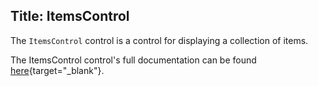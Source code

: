 Title: ItemsControl
---
The `ItemsControl` control is a control for displaying a collection of items.

The ItemsControl control's full documentation can be found [here](/api/Avalonia.Controls/ItemsControl/){target="_blank"}.
